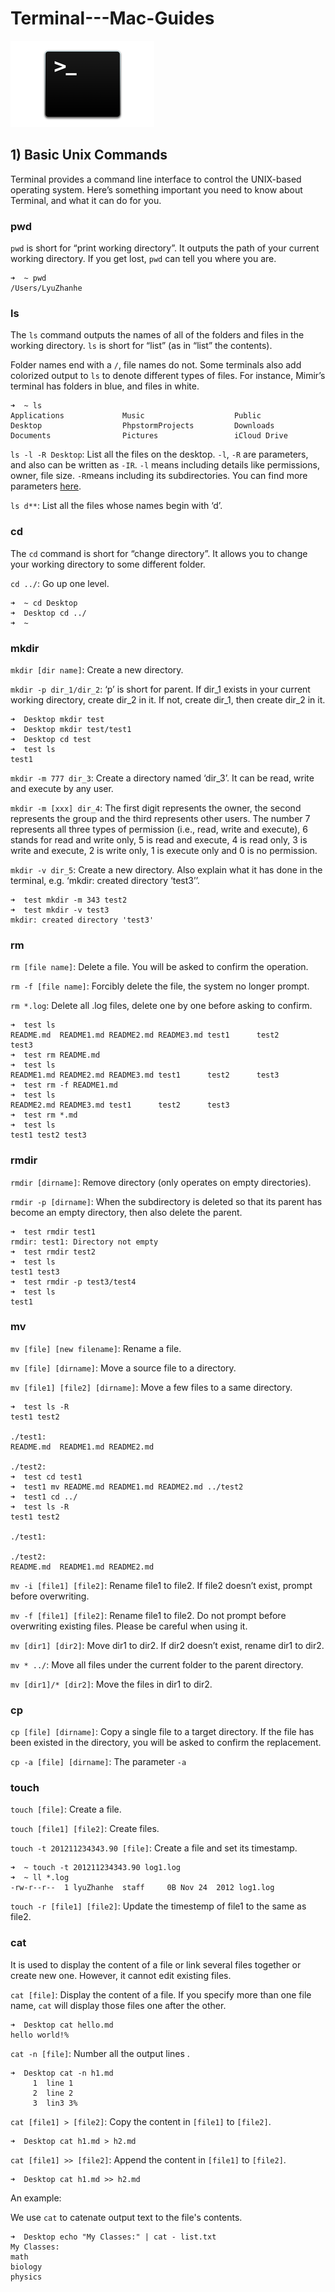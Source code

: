 # Terminal---Mac-Guides

![terminal](source/terminal.png)

## 1) Basic Unix Commands

Terminal provides a command line interface to control the UNIX-based operating system. Here’s something important you need to know about Terminal, and what it can do for you.

### pwd

`pwd` is short for “print working directory”. It outputs the path of your current working directory. If you get lost, `pwd` can tell you where you are.

```
➜  ~ pwd
/Users/LyuZhanhe
```

### ls

The `ls` command outputs the names of all of the folders and files in the working directory. `ls` is short for “list” (as in “list” the contents).

Folder names end with a `/`, file names do not. Some terminals also add colorized output to `ls` to denote different types of files. For instance, Mimir’s terminal has folders in blue, and files in white.

```
➜  ~ ls
Applications             Music                    Public
Desktop                  PhpstormProjects         Downloads
Documents                Pictures                 iCloud Drive
```

`ls -l -R Desktop`: List all the files on the desktop. `-l`, `-R` are parameters, and also can be written as `-IR`. `-l` means including details like permissions, owner, file size. `-R`means including its subdirectories. You can find more parameters [here](http://www.rapidtables.com/code/linux/ls.htm).

`ls d**`: List all the files whose names begin with ‘d’.

### cd

The `cd` command is short for “change directory”. It allows you to change your working directory to some different folder.

`cd ../`: Go up one level.

```
➜  ~ cd Desktop
➜  Desktop cd ../
➜  ~
```

### mkdir

`mkdir [dir name]`: Create a new directory.

`mkdir -p dir_1/dir_2`: ‘p’ is short for parent. If dir_1 exists in your current working directory, create dir_2 in it. If not, create dir_1, then create dir_2 in it.

```
➜  Desktop mkdir test
➜  Desktop mkdir test/test1
➜  Desktop cd test
➜  test ls
test1
```

`mkdir -m 777 dir_3`: Create a directory named ‘dir_3’. It can be read, write and execute by any user.

`mkdir -m [xxx] dir_4`: The first digit represents the owner, the second represents the group and the third represents other users. The number 7 represents all three types of permission (i.e., read, write and execute), 6 stands for read and write only, 5 is read and execute, 4 is read only, 3 is write and execute, 2 is write only, 1 is execute only and 0 is no permission.

`mkdir -v dir_5`: Create a new directory. Also explain what it has done in the terminal, e.g. ‘mkdir: created directory ‘test3’’.

```
➜  test mkdir -m 343 test2
➜  test mkdir -v test3
mkdir: created directory 'test3'
```

### rm

`rm [file name]`: Delete a file. You will be asked to confirm the operation.

`rm -f [file name]`: Forcibly delete the file, the system no longer prompt.

`rm *.log`: Delete all .log files, delete one by one before asking to confirm.

```
➜  test ls
README.md  README1.md README2.md README3.md test1      test2      test3
➜  test rm README.md
➜  test ls
README1.md README2.md README3.md test1      test2      test3
➜  test rm -f README1.md
➜  test ls
README2.md README3.md test1      test2      test3
➜  test rm *.md
➜  test ls
test1 test2 test3
```

### rmdir

`rmdir [dirname]`: Remove directory (only operates on empty directories).

`rmdir -p [dirname]`: When the subdirectory is deleted so that its parent has become an empty directory, then also delete the parent.

```
➜  test rmdir test1
rmdir: test1: Directory not empty
➜  test rmdir test2
➜  test ls
test1 test3
➜  test rmdir -p test3/test4
➜  test ls
test1
```

### mv

`mv [file] [new filename]`: Rename a file.

`mv [file] [dirname]`: Move a source file to a directory.

`mv [file1] [file2] [dirname]`: Move a few files to a same directory.

```
➜  test ls -R
test1 test2

./test1:
README.md  README1.md README2.md

./test2:
➜  test cd test1
➜  test1 mv README.md README1.md README2.md ../test2
➜  test1 cd ../
➜  test ls -R
test1 test2

./test1:

./test2:
README.md  README1.md README2.md
```

`mv -i [file1] [file2]`: Rename file1 to file2. If file2 doesn’t exist, prompt before overwriting.

`mv -f [file1] [file2]`: Rename file1 to file2. Do not prompt before overwriting existing files. Please be careful when using it.

`mv [dir1] [dir2]`: Move dir1 to dir2. If dir2 doesn’t exist, rename dir1 to dir2.

`mv * ../`: Move all files under the current folder to the parent directory.

`mv [dir1]/* [dir2]`: Move the files in dir1 to dir2.

### cp

`cp [file] [dirname]`: Copy a single file to a target directory. If the file has been existed in the directory, you will be asked to confirm the replacement.

`cp -a [file] [dirname]`: The parameter `-a` 

### touch

`touch [file]`: Create a file.

`touch [file1] [file2]`: Create files.

`touch -t 201211234343.90 [file]`: Create a file and set its timestamp.

```
➜  ~ touch -t 201211234343.90 log1.log
➜  ~ ll *.log
-rw-r--r--  1 lyuZhanhe  staff     0B Nov 24  2012 log1.log
```

`touch -r [file1] [file2]`: Update the timestemp of file1 to the same as file2.

### cat

It is used to display the content of a file or link several files together or create new one. However, it cannot edit existing files.

`cat [file]`: Display the content of a file. If you specify more than one file name, `cat` will display those files one after the other.

```
➜  Desktop cat hello.md
hello world!%
```

`cat -n [file]`: Number all the output lines .

```
➜  Desktop cat -n h1.md
     1	line 1
     2	line 2
     3	lin3 3%                                                                 
```

`cat [file1] > [file2]`: Copy the content in `[file1]` to `[file2]`.

```
➜  Desktop cat h1.md > h2.md
```

`cat [file1] >> [file2]`: Append the content in `[file1]` to `[file2]`.

```
➜  Desktop cat h1.md >> h2.md
```

An example:

We use `cat` to catenate output text to the file's contents.

```
➜  Desktop echo "My Classes:" | cat - list.txt
My Classes:
math
biology
physics
```

### 